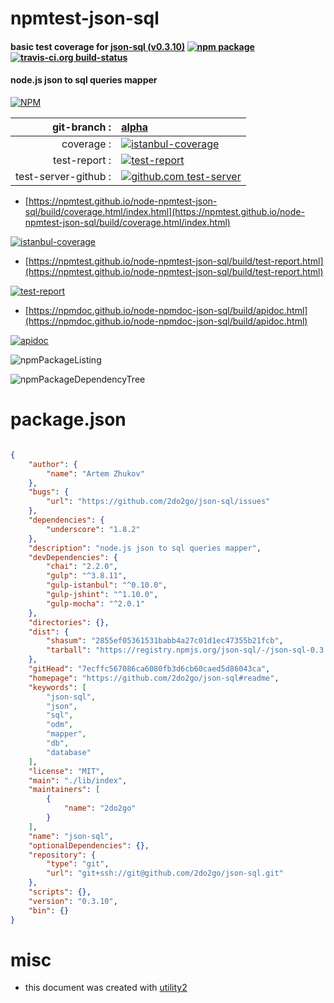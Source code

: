 # npmtest-json-sql

#### basic test coverage for  [json-sql (v0.3.10)](https://github.com/2do2go/json-sql#readme)  [![npm package](https://img.shields.io/npm/v/npmtest-json-sql.svg?style=flat-square)](https://www.npmjs.org/package/npmtest-json-sql) [![travis-ci.org build-status](https://api.travis-ci.org/npmtest/node-npmtest-json-sql.svg)](https://travis-ci.org/npmtest/node-npmtest-json-sql)

#### node.js json to sql queries mapper

[![NPM](https://nodei.co/npm/json-sql.png?downloads=true&downloadRank=true&stars=true)](https://www.npmjs.com/package/json-sql)

| git-branch : | [alpha](https://github.com/npmtest/node-npmtest-json-sql/tree/alpha)|
|--:|:--|
| coverage : | [![istanbul-coverage](https://npmtest.github.io/node-npmtest-json-sql/build/coverage.badge.svg)](https://npmtest.github.io/node-npmtest-json-sql/build/coverage.html/index.html)|
| test-report : | [![test-report](https://npmtest.github.io/node-npmtest-json-sql/build/test-report.badge.svg)](https://npmtest.github.io/node-npmtest-json-sql/build/test-report.html)|
| test-server-github : | [![github.com test-server](https://npmtest.github.io/node-npmtest-json-sql/GitHub-Mark-32px.png)](https://npmtest.github.io/node-npmtest-json-sql/build/app/index.html) | | build-artifacts : | [![build-artifacts](https://npmtest.github.io/node-npmtest-json-sql/glyphicons_144_folder_open.png)](https://github.com/npmtest/node-npmtest-json-sql/tree/gh-pages/build)|

- [https://npmtest.github.io/node-npmtest-json-sql/build/coverage.html/index.html](https://npmtest.github.io/node-npmtest-json-sql/build/coverage.html/index.html)

[![istanbul-coverage](https://npmtest.github.io/node-npmtest-json-sql/build/screenCapture.buildCi.browser.%252Ftmp%252Fbuild%252Fcoverage.lib.html.png)](https://npmtest.github.io/node-npmtest-json-sql/build/coverage.html/index.html)

- [https://npmtest.github.io/node-npmtest-json-sql/build/test-report.html](https://npmtest.github.io/node-npmtest-json-sql/build/test-report.html)

[![test-report](https://npmtest.github.io/node-npmtest-json-sql/build/screenCapture.buildCi.browser.%252Ftmp%252Fbuild%252Ftest-report.html.png)](https://npmtest.github.io/node-npmtest-json-sql/build/test-report.html)

- [https://npmdoc.github.io/node-npmdoc-json-sql/build/apidoc.html](https://npmdoc.github.io/node-npmdoc-json-sql/build/apidoc.html)

[![apidoc](https://npmdoc.github.io/node-npmdoc-json-sql/build/screenCapture.buildCi.browser.%252Ftmp%252Fbuild%252Fapidoc.html.png)](https://npmdoc.github.io/node-npmdoc-json-sql/build/apidoc.html)

![npmPackageListing](https://npmtest.github.io/node-npmtest-json-sql/build/screenCapture.npmPackageListing.svg)

![npmPackageDependencyTree](https://npmtest.github.io/node-npmtest-json-sql/build/screenCapture.npmPackageDependencyTree.svg)



# package.json

```json

{
    "author": {
        "name": "Artem Zhukov"
    },
    "bugs": {
        "url": "https://github.com/2do2go/json-sql/issues"
    },
    "dependencies": {
        "underscore": "1.8.2"
    },
    "description": "node.js json to sql queries mapper",
    "devDependencies": {
        "chai": "2.2.0",
        "gulp": "^3.8.11",
        "gulp-istanbul": "^0.10.0",
        "gulp-jshint": "^1.10.0",
        "gulp-mocha": "^2.0.1"
    },
    "directories": {},
    "dist": {
        "shasum": "2855ef05361531babb4a27c01d1ec47355b21fcb",
        "tarball": "https://registry.npmjs.org/json-sql/-/json-sql-0.3.10.tgz"
    },
    "gitHead": "7ecffc567086ca6080fb3d6cb60caed5d86043ca",
    "homepage": "https://github.com/2do2go/json-sql#readme",
    "keywords": [
        "json-sql",
        "json",
        "sql",
        "odm",
        "mapper",
        "db",
        "database"
    ],
    "license": "MIT",
    "main": "./lib/index",
    "maintainers": [
        {
            "name": "2do2go"
        }
    ],
    "name": "json-sql",
    "optionalDependencies": {},
    "repository": {
        "type": "git",
        "url": "git+ssh://git@github.com/2do2go/json-sql.git"
    },
    "scripts": {},
    "version": "0.3.10",
    "bin": {}
}
```



# misc
- this document was created with [utility2](https://github.com/kaizhu256/node-utility2)
